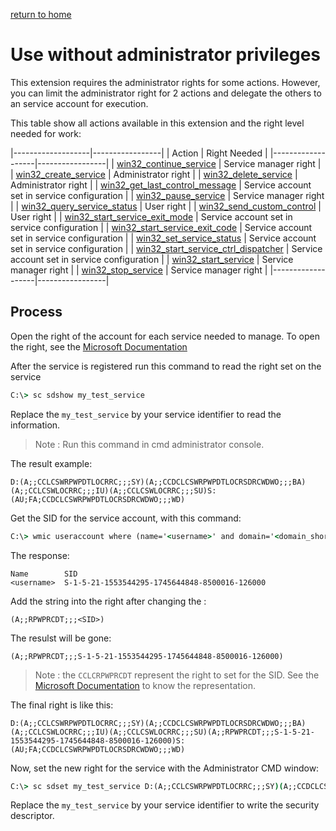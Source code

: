 

[return to home](index.md)

# Use without administrator privileges

This extension requires the administrator rights for some actions. However, you can limit the administrator right for 2 actions and delegate the others to an service account for execution.

This table show all actions available in this extension and the right level needed for work:

|-------------------|-----------------|
| Action            | Right Needed    |
|-------------------|-----------------|
| [win32_continue_service](http://php.net/manual/en/function.win32-continue-service.php) | Service manager right |
| [win32_create_service](http://php.net/manual/en/function.win32-create-service.php) | Administrator right |
| [win32_delete_service](http://php.net/manual/en/function.win32-delete-service.php) | Administrator right |
| [win32_get_last_control_message](http://php.net/manual/en/function.win32-get-last-control-message.php) | Service account set in service configuration |
| [win32_pause_service](http://php.net/manual/en/function.win32-pause-service.php) | Service manager right |
| [win32_query_service_status](http://php.net/manual/en/function.win32-query-service-status.php) | User right |
| [win32_send_custom_control](http://php.net/manual/en/function.win32-send-custom-control.php) | User right |
| [win32_start_service_exit_mode](http://php.net/manual/en/function.win32-start-service-exit-mode.php) | Service account set in service configuration |
| [win32_start_service_exit_code](http://php.net/manual/en/function.win32-start-service-exit-code.php) | Service account set in service configuration |
| [win32_set_service_status](http://php.net/manual/en/function.win32-set-service-status.php) | Service account set in service configuration |
| [win32_start_service_ctrl_dispatcher](http://php.net/manual/en/function.win32-start-service-ctrl-dispatcher.php) | Service account set in service configuration |
| [win32_start_service](http://php.net/manual/en/function.win32-start-service.php) | Service manager right |
| [win32_stop_service](http://php.net/manual/en/function.win32-stop-service.php) | Service manager right |
|-------------------|-----------------|

## Process

Open the right of the account for each service needed to manage. To open the right, see the [Microsoft Documentation](https://support.microsoft.com/en-us/help/914392/best-practices-and-guidance-for-writers-of-service-discretionary-access-control-lists)

After the service is registered run this command to read the right set on the service 

```cmd
C:\> sc sdshow my_test_service
```

Replace the `my_test_service` by your service identifier to read the information.

> Note : Run this command in cmd administrator console.

The result example:

```
D:(A;;CCLCSWRPWPDTLOCRRC;;;SY)(A;;CCDCLCSWRPWPDTLOCRSDRCWDWO;;;BA)(A;;CCLCSWLOCRRC;;;IU)(A;;CCLCSWLOCRRC;;;SU)S:(AU;FA;CCDCLCSWRPWPDTLOCRSDRCWDWO;;;WD)
```

Get the SID for the service account, with this command:
```cmd
C:\> wmic useraccount where (name='<username>' and domain='<domain_short_name>') get name,sid
```

The response:

```
Name        SID
<username>  S-1-5-21-1553544295-1745644848-8500016-126000
```

Add the string into the right after changing the <SID>:

```
(A;;RPWPRCDT;;;<SID>)
```

The resulst will be gone:

```
(A;;RPWPRCDT;;;S-1-5-21-1553544295-1745644848-8500016-126000)
```

> Note : the `CCLCRPWPRCDT` represent the right to set for the SID. See the [Microsoft Documentation](https://support.microsoft.com/en-us/help/914392/best-practices-and-guidance-for-writers-of-service-discretionary-access-control-lists) to know the representation.

The final right is like this:

```
D:(A;;CCLCSWRPWPDTLOCRRC;;;SY)(A;;CCDCLCSWRPWPDTLOCRSDRCWDWO;;;BA)(A;;CCLCSWLOCRRC;;;IU)(A;;CCLCSWLOCRRC;;;SU)(A;;RPWPRCDT;;;S-1-5-21-1553544295-1745644848-8500016-126000)S:(AU;FA;CCDCLCSWRPWPDTLOCRSDRCWDWO;;;WD)
```

Now, set the new right for the service with the Administrator CMD window:

```cmd
C:\> sc sdset my_test_service D:(A;;CCLCSWRPWPDTLOCRRC;;;SY)(A;;CCDCLCSWRPWPDTLOCRSDRCWDWO;;;BA)(A;;CCLCSWLOCRRC;;;IU)(A;;CCLCSWLOCRRC;;;SU)(A;;RPWPRCDT;;;S-1-5-21-1553544295-1745644848-8500016-126000)S:(AU;FA;CCDCLCSWRPWPDTLOCRSDRCWDWO;;;WD)
```

Replace the `my_test_service` by your service identifier to write the security descriptor.
